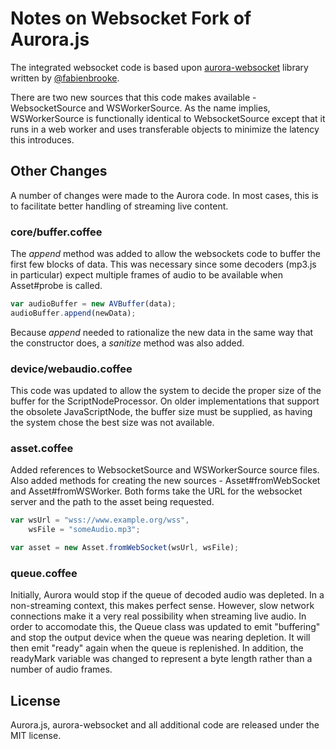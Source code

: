 Notes on Websocket Fork of Aurora.js
=========

The integrated websocket code is based upon [aurora-websocket](https://github.com/fabienbrooke/aurora-websocket) 
library written by [@fabienbrooke](https://github.com/fabienbrooke).

There are two new sources that this code makes available - WebsocketSource and 
WSWorkerSource.  As the name implies, WSWorkerSource is functionally identical 
to WebsocketSource except that it runs in a web worker and uses transferable objects
to minimize the latency this introduces.

## Other Changes

A number of changes were made to the Aurora code.  In most cases, this is to facilitate
better handling of streaming live content.

### core/buffer.coffee

The *append* method was added to allow the websockets code to buffer the first
few blocks of data.  This was necessary since some decoders (mp3.js in particular)
expect multiple frames of audio to be available when Asset#probe is called.

```javascript
var audioBuffer = new AVBuffer(data);
audioBuffer.append(newData);
```

Because *append* needed to rationalize the new data in the same way that the constructor
does, a *sanitize* method was also added.

### device/webaudio.coffee

This code was updated to allow the system to decide the proper size of the buffer
for the ScriptNodeProcessor.  On older implementations that support
the obsolete JavaScriptNode, the buffer size must be supplied, as having the system
chose the best size was not available.

### asset.coffee

Added references to WebsocketSource and WSWorkerSource source files.  Also added methods
for creating the new sources - Asset#fromWebSocket and Asset#fromWSWorker.  Both forms
take the URL for the websocket server and the path to the asset being requested.

```javascript
var wsUrl = "wss://www.example.org/wss",
	wsFile = "someAudio.mp3";

var asset = new Asset.fromWebSocket(wsUrl, wsFile);
```

### queue.coffee

Initially, Aurora would stop if the queue of decoded audio was depleted.
In a non-streaming context, this makes perfect sense.  However, slow network connections
make it a very real possibility when streaming live audio.  In order to accomodate this,
the Queue class was updated to emit "buffering" and stop the output device when
the queue was nearing depletion.  It will then emit "ready" again when the queue
is replenished.  In addition, the readyMark variable was changed to represent
a byte length rather than a number of audio frames.

## License

Aurora.js, aurora-websocket and all additional code are released under the MIT license.